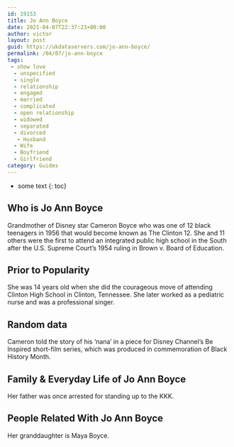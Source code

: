 ```yaml
---
id: 19153
title: Jo Ann Boyce
date: 2021-04-07T22:37:23+00:00
author: victor
layout: post
guid: https://ukdataservers.com/jo-ann-boyce/
permalink: /04/07/jo-ann-boyce
tags:
 - show love
  - unspecified
  - single
  - relationship
  - engaged
  - married
  - complicated
  - open relationship
  - widowed
  - separated
  - divorced
   - Husband
  - Wife
  - Boyfriend
  - Girlfriend
category: Guides
---
```


* some text
{: toc}


## Who is Jo Ann Boyce



Grandmother of Disney star Cameron Boyce who was one of 12 black teenagers in 1956 that would become known as The Clinton 12. She and 11 others were the first to attend an integrated public high school in the South after the U.S. Supreme Court&#8217;s 1954 ruling in Brown v. Board of Education.

                
                
                
## Prior to Popularity



She was 14 years old when she did the courageous move of attending Clinton High School in Clinton, Tennessee. She later worked as a pediatric nurse and was a professional singer.

                
                
                
## Random data



Cameron told the story of his &#8216;nana&#8217; in a piece for Disney Channel&#8217;s Be Inspired short-film series, which was produced in commemoration of Black History Month. 

                
                
                
## Family & Everyday Life of Jo Ann Boyce



Her father was once arrested for standing up to the KKK.

                
                
                
## People Related With Jo Ann Boyce



Her granddaughter is Maya Boyce.

                
              
            
          
          
          